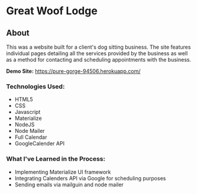# Great Woof Lodge

## About

This was a website built for a client's dog sitting business. The site features individual pages detailing all the services provided by the business as well as a method for contacting and scheduling appointments with the business.

**Demo Site:** https://pure-gorge-94506.herokuapp.com/
### Technologies Used:
* HTML5
* CSS
* Javascript
* Materialize
* NodeJS
* Node Mailer
* Full Calendar
* GoogleCalender API
### What I've Learned in the Process:
* Implementing Materialize UI framework 
* Integrating Calenders API via Google for scheduling purposes
* Sending emails via mailguin and node mailer
